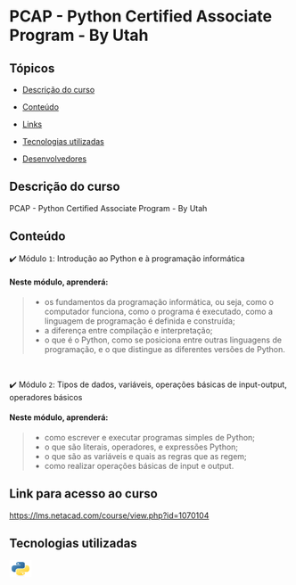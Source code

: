 # PCAP - Python Certified Associate Program - By Utah

## Tópicos 

- [Descrição do curso](#descrição-do-curso)

- [Conteúdo](#conteúdo)

- [Links](#link-para-acesso-ao-curso)

- [Tecnologias utilizadas](#tecnologias-utilizadas)

- [Desenvolvedores](#desenvolvedores)

## Descrição do curso 

PCAP - Python Certified Associate Program - By Utah

## Conteúdo

:heavy_check_mark: Módulo `1`: Introdução ao Python e à programação informática
#### Neste módulo, aprenderá:
> - os fundamentos da programação informática, ou seja, como o computador funciona, como o programa é executado, como a linguagem de programação é definida e construída;
> - a diferença entre compilação e interpretação;
> - o que é o Python, como se posiciona entre outras linguagens de programação, e o que distingue as diferentes versões de Python.

<br>

:heavy_check_mark: Módulo `2`: Tipos de dados, variáveis, operações básicas de input-output, operadores básicos
#### Neste módulo, aprenderá:
> - como escrever e executar programas simples de Python;
> - o que são literais, operadores, e expressões Python;
> - o que são as variáveis e quais as regras que as regem;
> - como realizar operações básicas de input e output.

## Link para acesso ao curso
https://lms.netacad.com/course/view.php?id=1070104

## Tecnologias utilizadas
<p>
<img align="center" alt="Renato-python" height="30" width="40" src="https://raw.githubusercontent.com/devicons/devicon/master/icons/python/python-original.svg">
</p>
